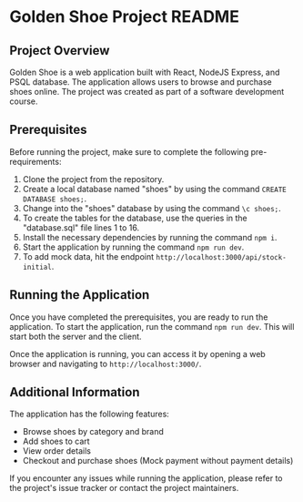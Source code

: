 # Golden Shoe Project README

## Project Overview

Golden Shoe is a web application built with React, NodeJS Express, and PSQL database. The application allows users to browse and purchase shoes online. The project was created as part of a software development course.

## Prerequisites

Before running the project, make sure to complete the following pre-requirements:

1. Clone the project from the repository.
2. Create a local database named "shoes" by using the command `CREATE DATABASE shoes;`.
3. Change into the "shoes" database by using the command `\c shoes;`.
4. To create the tables for the database, use the queries in the "database.sql" file lines 1 to 16.
5. Install the necessary dependencies by running the command `npm i`.
6. Start the application by running the command `npm run dev`.
7. To add mock data, hit the endpoint `http://localhost:3000/api/stock-initial`.

## Running the Application

Once you have completed the prerequisites, you are ready to run the application. To start the application, run the command `npm run dev`. This will start both the server and the client.

Once the application is running, you can access it by opening a web browser and navigating to `http://localhost:3000/`.

## Additional Information

The application has the following features:

- Browse shoes by category and brand
- Add shoes to cart
- View order details
- Checkout and purchase shoes (Mock payment without payment details)

If you encounter any issues while running the application, please refer to the project's issue tracker or contact the project maintainers.
